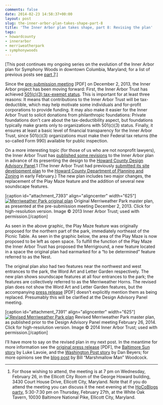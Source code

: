```yaml
---
comments: false
date: 2014-02-23 14:58:37+00:00
layout: post
slug: the-inner-arbor-plan-takes-shape-part-8
title: 'The Inner Arbor plan takes shape, part 8: Revising the plan'
tags:
- howardcounty
- innerarbor
- merriweatherpark
- symphonywoods
---
```


[This post continues my ongoing series on the evolution of the Inner Arbor plan for Symphony Woods in downtown Columbia, Maryland; for a list of previous posts see [part 7](/2013/12/10/the-inner-arbor-plan-takes-shape-part-7/).]

Since the [pre-submission meeting](http://static.squarespace.com/static/51e1bf57e4b0e2abc3e95f77/t/52f0f4dbe4b0c058f608f49e/1391523035774/A%20Inner%20Arbor%20Trust%20Community%20Meeting%20Minutes.pdf%20copy.pdf) [PDF] on December 2, 2013, the Inner Arbor project has been moving forward: First, the Inner Arbor Trust has achieved [501(c)(3) tax-exempt status](http://static.squarespace.com/static/51e1bf57e4b0e2abc3e95f77/t/52f68c1ae4b0e482df7a6215/1391889434918/Inner%20Arbor%20Trust%20is%20determined%20as%20a%20501c3%20by%20IRS.pdf). This is important for at least three reasons: It means that contributions to the Inner Arbor Trust will be tax-deductible, which may help motivate some individuals and for-profit corporations to provide funding. It may also make it easier for the Inner Arbor Trust to solicit donations from philanthropic foundations: Private foundations don't care about the tax-deductibility aspect, but foundations typically make grants only to organizations with 501(c)(3) status. Finally, it ensures at least a basic level of financial transparency for the Inner Arbor Trust, since 501(c)(3) organizations must make their Federal tax returns (the so-called Form 990) available for public inspection.

On a more interesting topic (for those of us who are not nonprofit lawyers), the Inner Arbor Trust has [published some revisions](http://www.baltimoresun.com/news/maryland/howard/columbia/ph-ho-cf-inner-arbor-0220-20140219,0,665407.story) to the Inner Arbor plan in advance of its presenting the design to the [Howard County Design Advisory Panel](http://www.howardcountymd.gov/Design_Advisory_Panel.htm).1 (The Inner Arbor Trust had previously [submitted its site development plan](http://www.baltimoresun.com/news/maryland/howard/columbia/ph-ho-cf-glances-inner-arbor-20140206,0,971293.story) to the [Howard County Department of Planning and Zoning](http://www.howardcountymd.gov/Departments.aspx?id=163) in early February.) The new plan includes two major changes, the replacement of the Play Maze feature and the addition of several new soundscape features.

[caption id="attachment_7393" align="aligncenter" width="625"][![Merriweather Park original plan](http://hecker.files.wordpress.com/2014/02/merriweather-park-original-plan.jpg?w=625)](http://hecker.files.wordpress.com/2014/02/merriweather-park-original-plan.jpg) Original Merriweather Park master plan, as presented at the pre-submission meeting December 2, 2013. Click for high-resolution version. Image © 2013 Inner Arbor Trust; used with permission.[/caption]

As seen in the above graphic, the Play Maze feature was originally proposed for the northern part of the park, immediately northeast of the Picnic Table. As seen in the graphic below, the area of the Play Maze is now proposed to be left as open space. To fulfill the function of the Play Maze the Inner Arbor Trust has proposed the Merriground, a new feature located in a space the original plan had earmarked for a “to be determined” feature referred to as the Nest.

The original plan also had two features near the northwest and west entrances to the park, the Word Art and Letter Garden respectively. The new plan shows soundscape features at all four entrances to the park; the features are collectively referred to as the Merriweather Horns. The revised plan does not show the Word Art and Letter Garden features, but the accompanying [press release](http://hecker.files.wordpress.com/2014/02/trust-press-release-merriweather-horns-and-merriground-february-19-2014.pdf) [PDF] doesn’t explicitly mention them as being replaced. Presumably this will be clarified at the Design Advisory Panel meeting.

[caption id="attachment_7391" align="aligncenter" width="625"][![Revised Merriweather Park plan](http://hecker.files.wordpress.com/2014/02/merriweather-park-revised-plan.jpg?w=625)](http://hecker.files.wordpress.com/2014/02/merriweather-park-revised-plan.jpg) Revised Merriweather Park master plan, as published prior to the Design Advisory Panel meeting February 26, 2014. Click for high-resolution version. Image © 2014 Inner Arbor Trust; used with permission.[/caption]

I’ll have more to say on the revised plan in my next post. In the meantime for more information see the [original press release](http://hecker.files.wordpress.com/2014/02/trust-press-release-merriweather-horns-and-merriground-february-19-2014.pdf) [PDF], the [Baltimore Sun story](http://www.baltimoresun.com/news/maryland/howard/columbia/ph-ho-cf-inner-arbor-0220-20140219,0,665407.story) by Luke Lavoie, and the [Washington Post story](http://www.washingtonpost.com/news/capital-business/wp/2014/02/18/this-merriground-hopes-to-get-you-to-come-out-to-columbia-md/) by Dan Beyers; for more opinions see the [blog post](http://53beersontap.typepad.com/53beers/2014/02/the-badass-inner-arbor.html) by Bill “Marshmallow Man” Woodcock.



* * *



1. For those wishing to attend, the meeting is at 7 pm on Wednesday, February 26, in the Ellicott City Room of the George Howard building, 3430 Court House Drive, Ellicott City, Maryland. Note that if you do attend the meeting you can discuss it the next evening at the [HoCoBlogs party](https://www.eventbrite.com/e/hocoblogs-party-at-white-oak-tavern-tickets-10382643767), 5:30-7:30 pm on Thursday, February 27th, at the White Oak Tavern, 10030 Baltimore National Pike, Ellicott City, Maryland.
